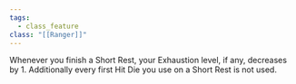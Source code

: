 ```yaml
---
tags:
  - class_feature
class: "[[Ranger]]"
---
```

Whenever you finish a Short Rest, your Exhaustion level, if any, decreases by 1. Additionally every first Hit Die you use on a Short Rest is not used.